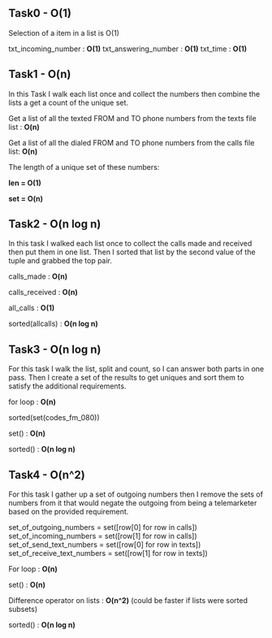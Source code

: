 Task0 - O(1)
------------

Selection of a item in a list is O(1)

txt_incoming_number : **O(1)**
txt_answering_number : **O(1)** 
txt_time : **O(1)**

Task1 - O(n)
------------

In this Task I walk each list once and collect the numbers then combine 
the lists a get a count of the unique set.

Get a list of all the texted FROM and TO phone numbers from the texts 
file list : **O(n)**

Get a list of all the dialed FROM and TO phone numbers from the calls 
file list: **O(n)**


The length of a unique set of these numbers:

**len = O(1)**

**set = O(n)**


Task2 - O(n log n)
------------

In this task I walked each list once to collect the calls made and 
received then put them in one list. Then I sorted that list by the 
second value of the tuple and grabbed the top pair.

calls_made : **O(n)**

calls_received : **O(n)**

all_calls : **O(1)**

sorted(allcalls) : **O(n log n)**


Task3 - O(n log n)
------------

For this task I walk the list, split and count, so I can answer both 
parts in one pass. Then I create a set of the results to get uniques 
and sort them to satisfy the additional requirements.

for loop : **O(n)**

sorted(set(codes_fm_080))

set() : **O(n)**

sorted() : **O(n log n)**


Task4 - O(n^2)
------------

For this task I gather up a set of outgoing numbers then I remove the 
sets of numbers from it that would negate the outgoing from being a 
telemarketer based on the provided requirement.

set_of_outgoing_numbers = set([row[0] for row in calls])
set_of_incoming_numbers = set([row[1] for row in calls])
set_of_send_text_numbers = set([row[0] for row in texts])
set_of_receive_text_numbers = set([row[1] for row in texts])

For loop : **O(n)**

set() : **O(n)**

Difference operator on lists : **O(n^2)**
(could be faster if lists were sorted subsets)

sorted() : **O(n log n)**

